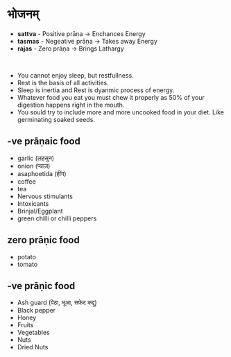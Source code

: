 # भोजनम्

- **sattva** - Positive prāṇa → Enchances Energy
- **tasmas** - Negeative prāṇa → Takes away Energy
- **rajas** - Zero prāṇa → Brings Lathargy

<br>

- You cannot enjoy sleep, but restfullness.
- Rest is the basis of all activities.
- Sleep is inertia and Rest is dyanmic process of energy.
- Whatever food you eat you must chew it properly as 50% of your digestion happens right in the mouth.
- You sould try to include more and more uncooked food in your diet. Like germinating soaked seeds.

## -ve prāṇaic food

- garlic (लहसुन)
- onion (प्याज़)
- asaphoetida (हींग)
- coffee
- tea
- Nervous stimulants
- Intoxicants
- Brinjal/Eggplant
- green chilli or chilli peppers

## zero prāṇic food

- potato
- tomato

## -ve prāṇic food

- Ash guard (पेठा, भूआ, सफेद कद्दू)
- Black pepper
- Honey
- Fruits
- Vegetables
- Nuts
- Dried Nuts
